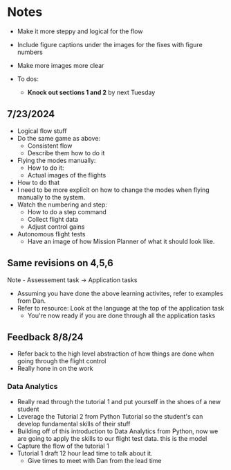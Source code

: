 # Notes
- Make it more steppy and logical for the flow
- Include figure captions under the images for the fixes with figure numbers
- Make more images more clear

- To dos:
    - **Knock out sections 1 and 2** by next Tuesday

## 7/23/2024 
- Logical flow stuff
- Do the same game as above: 
    - Consistent flow
    - Describe them how to do it 
- Flying the modes manually:
    - How to do it:
    - Actual images of the flights 
- How to do that    
- I need to be more explicit on how to change the modes when flying manually to the system. 
- Watch the numbering and step:
    - How to do a step command 
    - Collect flight data 
    - Adjust control gains 
- Autonomous flight tests
    - Have an image of how Mission Planner of what it should look like. 

## Same revisions on 4,5,6 
Note - Assessement task -> Application tasks 
- Assuming you have done the above learning activites, refer to examples from Dan. 
- Refer to resource: Look at the language at the top of the application task
    - You're now ready if you are done through all the application tasks


## Feedback 8/8/24
- Refer back to the high level abstraction of how things are done when going through the flight control
- Really hone in on the work
### Data Analytics 
- Really read  through the tutorial 1 and put yourself in the shoes of a new student 
- Leverage the Tutorial 2 from Python Tutorial so the student's can develop fundamental skills of their stuff 
- Building off of this introduction to Data Analytics from Python, now we are going to apply the skills to our flight test data. this is the model  
- Capture the flow of the tutorial 1
- Tutorial 1 draft 12 hour lead time to talk about it. 
    - Give times to meet with Dan from the lead time